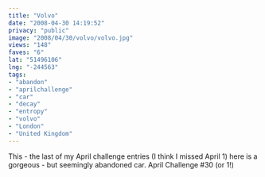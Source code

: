 ```yaml
---
title: "Volvo"
date: "2008-04-30 14:19:52"
privacy: "public"
image: "2008/04/30/volvo/volvo.jpg"
views: "148"
faves: "6"
lat: "51496106"
lng: "-244563"
tags:
- "abandon"
- "aprilchallenge"
- "car"
- "decay"
- "entropy"
- "volvo"
- "London"
- "United Kingdom"
---
```

This - the last of my April challenge entries (I think I missed April 1) here is a gorgeous - but seemingly abandoned car. April Challenge #30 (or 1!)<a href="/photos/2008/04/30/volvo"></a>
